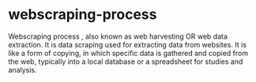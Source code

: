 # webscraping-process
Webscraping process , also known as web harvesting OR web data extraction. It is data scraping used for extracting data from websites. It is like a form of copying, in which specific data is gathered and copied from the web, typically into a local database or a spreadsheet for studies and analysis.

